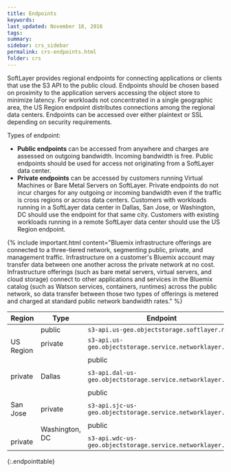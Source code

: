 ```yaml
---
title: Endpoints
keywords: 
last_updated: November 18, 2016
tags: 
summary: 
sidebar: crs_sidebar
permalink: crs-endpoints.html
folder: crs
---
```


SoftLayer provides regional endpoints for connecting applications or clients that use the S3 API to the public cloud. Endpoints should be chosen based on proximity to the application servers accessing the object store to minimize latency.  For workloads not concentrated in a single geographic area, the US Region endpoint distributes connections among the regional data centers.  Endpoints can be accessed over either plaintext or SSL depending on security requirements.

Types of endpoint:

* **Public endpoints** can be accessed from anywhere and charges are assessed on outgoing bandwidth. Incoming bandwidth is free. Public endpoints should be used for access not originating from a SoftLayer data center. 
* **Private endpoints** can be accessed by customers running Virtual Machines or Bare Metal Servers on SoftLayer. Private endpoints do not incur charges for any outgoing or incoming bandwidth even if the traffic is cross regions or across data centers. Customers with workloads running in a SoftLayer data center in Dallas, San Jose, or Washington, DC should use the endpoint for that same city. Customers with existing workloads running in a remote SoftLayer data center should use the US Region endpoint.

{% include important.html content="Bluemix infrastructure offerings are connected to a three-tiered network, segmenting public, private, and management traffic. Infrastructure on a customer's Bluemix account may transfer data between one another across the private network at no cost. Infrastructure offerings (such as bare metal servers, virtual servers, and cloud storage) connect to other applications and services in the Bluemix catalog (such as Watson services, containers, runtimes) across the public network, so data transfer between those two types of offerings is  metered and charged at standard public network bandwidth rates." %}


<table>
  <thead>
    <tr>
      <th>Region</th>
      <th>Type</th>
      <th>Endpoint</th>
    </tr>
  </thead>
    <tr>
    <td rowspan="3">US Region</td>
    <td>public</td>
    <td><code class="highlighter-rouge">s3-api.us-geo.objectstorage.softlayer.net</code></td>
  </tr>
  <tr>
    <td>private</td>
    <td><code class="highlighter-rouge">s3-api.us-geo.objectstorage.service.networklayer.com</code></td>
  </tr>
  <tr>
    <td rowspan="3">Dallas</td>
    <td>public</td>
    <td><code class="highlighter-rouge">s3-api.dal-us-geo.objectstorage.softlayer.net</code></td>
  </tr>
  <tr>
    <td>private</td>
    <td><code class="highlighter-rouge">s3-api.dal-us-geo.objectstorage.service.networklayer.com</code></td>
  </tr>
  <tr>
    <td rowspan="3">San Jose</td>
        <td>public</td>
    <td><code class="highlighter-rouge">s3-api.sjc-us-geo.objectstorage.softlayer.net</code></td>
  </tr>
  <tr>
    <td>private</td>
    <td><code class="highlighter-rouge">s3-api.sjc-us-geo.objectstorage.service.networklayer.com</code></td>
  </tr>
  <tr>
    <td rowspan="3">Washington, DC</td>
    <td>public</td>
    <td><code class="highlighter-rouge">s3-api.wdc-us-geo.objectstorage.softlayer.net</code></td>
  </tr>
  <tr>
    <td>private</td>
    <td><code class="highlighter-rouge">s3-api.wdc-us-geo.objectstorage.service.networklayer.com</code></td>
  </tr>
</table>
{:.endpointtable}